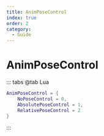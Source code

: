 ```yaml
---
title: AnimPoseControl
index: true
order: 2
category:
  - Guide
---
```


# AnimPoseControl
::: tabs
@tab Lua
```lua
AnimPoseControl = {
    NoPoseControl = 0,
    AbsolutePoseControl = 1,
    RelativePoseControl = 2
}
```
:::